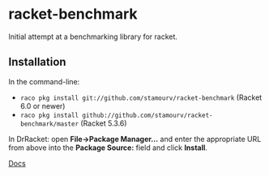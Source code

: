 racket-benchmark
================

Initial attempt at a benchmarking library for racket.

Installation
------------

In the command-line:

  * `raco pkg install git://github.com/stamourv/racket-benchmark` (Racket 6.0 or newer)
  * `raco pkg install github://github.com/stamourv/racket-benchmark/master` (Racket 5.3.6)

In DrRacket: open **File->Package Manager...** and enter the appropriate URL from above
into the **Package Source:** field and click **Install**.

[Docs](http://pkg-build.racket-lang.org/doc/benchmark/index.html)
